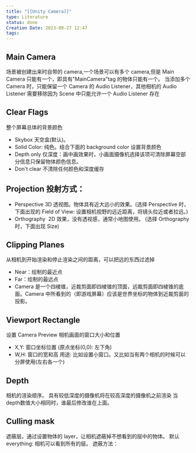 ```yaml
---
title: "[[Unity Camera]]"
type: Literature
status: done
Creation Date: 2023-09-27 12:47
tags: 
---
```

## Main Camera
场景被创建出来时自带的 camera,一个场景可以有多个 camera,但是 Main Camera 只能有一个，即具有"MainCamera"tag 的物体只能有一个。
当添加多个 Camera 时，只能保留一个 Camera 的 Audio Listener，其他相机的 Audio Listener 需要移除因为 Scene 中只能允许一个 Audio Listener 存在
## Clear Flags
整个屏幕总体的背景颜色
- Skybox 天空盒(默认)。
- Solid Color: 纯色。结合下面的 background color 设置背景颜色
- Depth only 仅深度：画中画效果时，小画面摄像机选择该项可清除屏幕空部分信息只保留物体颜色信息。
- Don't clear 不清除任何颜色和深度缓存
## Projection 投射方式：
- Perspective 3D 透视图。物体具有近大远小的效果。(选择 Perspective 时，下面出现的 Field of View: 设置相机视野的远近距离，将镜头拉近或者拉远。)
- Orthography  2D 效果，没有透视感，通常小地图使用。 (选择 Orthography 时，下面出现 Size)
## Clipping Planes
从相机到开始渲染和停止渲染之间的距离，可以把远的东西过滤掉
- Near：绘制的最近点
- Far：绘制的最远点
- Camera 是一个四棱锥，近裁剪面即四棱锥的顶面，远裁剪面即四棱锥的底面。Camera 中所看到的（即游戏屏幕）应该是世界坐标的物体到近裁剪面的投影。
## Viewport Rectangle
设置 Camera Preview 相机画面的窗口大小和位置
- X,Y: 窗口坐标位置 (原点坐标(0,0): 左下角)
- W,H: 窗口的宽和高
用途: 比如设置小窗口。又比如当有两个相机的时候可以分屏使用(左右各一个)
## Depth
相机的渲染顺序。
具有较低深度的摄像机将在较高深度的摄像机之前渲染 
当depth数值大小相同时，谁最后修改谁在上面。
## Culling mask
遮蔽层。通过设置物体的 layer，让相机遮蔽掉不想看到的层中的物体。
默认 everything: 相机可以看到所有的层。
遮蔽方法：